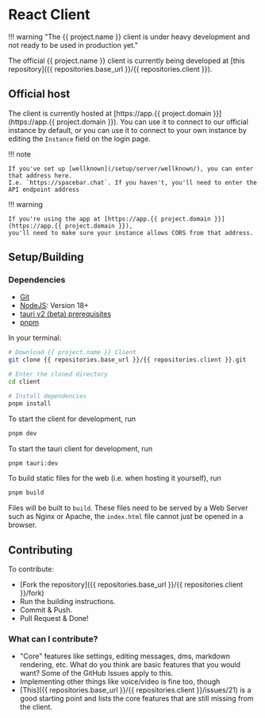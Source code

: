 # React Client

!!! warning "The {{ project.name }} client is under heavy development and not ready to be used in production yet."

The official {{ project.name }} client is currently being developed at [this repository]({{ repositories.base_url }}/{{ repositories.client }}).

## Official host

The client is currently hosted at [https://app.{{ project.domain }}](https://app.{{ project.domain }}).
You can use it to connect to our official instance by default, or you can use it to connect to your
own instance by editing the `Instance` field on the login page.

!!! note

    If you've set up [wellknown](/setup/server/wellknown/), you can enter that address here.
    I.e. `https://spacebar.chat`. If you haven't, you'll need to enter the API endpoint address

!!! warning

    If you're using the app at [https://app.{{ project.domain }}](https://app.{{ project.domain }}),
    you'll need to make sure your instance allows CORS from that address.

## Setup/Building

### Dependencies

-   [Git](https://git-scm.com/)
-   [NodeJS](https://nodejs.org): Version 18+
-   [tauri v2 (beta) prerequisites](https://v2.tauri.app/start/prerequisites)
-   [pnpm](https://pnpm.io/)

In your terminal:

```bash
# Download {{ project.name }} Client
git clone {{ repositories.base_url }}/{{ repositories.client }}.git

# Enter the cloned directory
cd client

# Install dependencies
pnpm install
```

To start the client for development, run

```bash
pnpm dev
```

To start the tauri client for development, run

```bash
pnpm tauri:dev
```

To build static files for the web (i.e. when hosting it yourself), run

```bash
pnpm build
```

Files will be built to `build`. These files need to be served by a Web Server such as Nginx or Apache, the `index.html` file cannot just be opened in a browser.

## Contributing

To contribute:

-   [Fork the repository]({{ repositories.base_url }}/{{ repositories.client }}/fork)
-   Run the building instructions.
-   Commit & Push.
-   Pull Request & Done!

### What can I contribute?

-   "Core" features like settings, editing messages, dms, markdown rendering, etc. What do you think are basic features that you would want? Some of the GitHub Issues apply to this.
-   Implementing other things like voice/video is fine too, though
-   [This]({{ repositories.base_url }}/{{ repositories.client }}/issues/21) is a good starting point and lists the core features that are still missing from the client.
